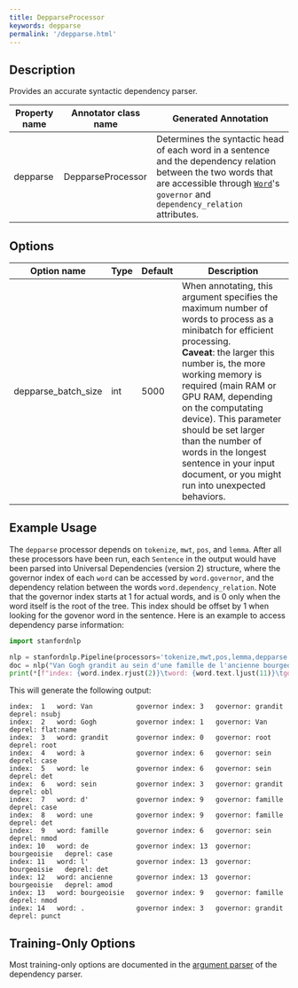 ```yaml
---
title: DepparseProcessor
keywords: depparse
permalink: '/depparse.html'
---
```


## Description

Provides an accurate syntactic dependency parser.

| Property name | Annotator class name | Generated Annotation |
| --- | --- | --- |
| depparse | DepparseProcessor | Determines the syntactic head of each word in a sentence and the dependency relation between the two words that are accessible through [`Word`](data_objects.md#word)'s `governor` and `dependency_relation` attributes. |

## Options

| Option name | Type | Default | Description |
| --- | --- | --- | --- |
| depparse_batch_size | int | 5000 | When annotating, this argument specifies the maximum number of words to process as a minibatch for efficient processing. <br>**Caveat**: the larger this number is, the more working memory is required (main RAM or GPU RAM, depending on the computating device). This parameter should be set larger than the number of words in the longest sentence in your input document, or you might run into unexpected behaviors. |

## Example Usage

The `depparse` processor depends on `tokenize`, `mwt`, `pos`, and `lemma`. After all these processors have been run, each `Sentence` in the output would have been parsed into Universal Dependencies (version 2) structure, where the governor index of each `word` can be accessed by `word.governor`, and the dependency relation between the words `word.dependency_relation`. Note that the governor index starts at 1 for actual words, and is 0 only when the word itself is the root of the tree. This index should be offset by 1 when looking for the govenor word in the sentence. Here is an example to access dependency parse information:

```python
import stanfordnlp

nlp = stanfordnlp.Pipeline(processors='tokenize,mwt,pos,lemma,depparse', lang='fr')
doc = nlp("Van Gogh grandit au sein d'une famille de l'ancienne bourgeoisie.")
print(*[f"index: {word.index.rjust(2)}\tword: {word.text.ljust(11)}\tgovernor index: {word.governor}\tgovernor: {(doc.sentences[0].words[word.governor-1].text if word.governor > 0 else 'root').ljust(11)}\tdeprel: {word.dependency_relation}" for word in doc.sentences[0].words], sep='\n')
```

This will generate the following output:

```
index:  1	word: Van        	governor index: 3	governor: grandit    	deprel: nsubj
index:  2	word: Gogh       	governor index: 1	governor: Van        	deprel: flat:name
index:  3	word: grandit    	governor index: 0	governor: root       	deprel: root
index:  4	word: à          	governor index: 6	governor: sein       	deprel: case
index:  5	word: le         	governor index: 6	governor: sein       	deprel: det
index:  6	word: sein       	governor index: 3	governor: grandit    	deprel: obl
index:  7	word: d'         	governor index: 9	governor: famille    	deprel: case
index:  8	word: une        	governor index: 9	governor: famille    	deprel: det
index:  9	word: famille    	governor index: 6	governor: sein       	deprel: nmod
index: 10	word: de         	governor index: 13	governor: bourgeoisie	deprel: case
index: 11	word: l'         	governor index: 13	governor: bourgeoisie	deprel: det
index: 12	word: ancienne   	governor index: 13	governor: bourgeoisie	deprel: amod
index: 13	word: bourgeoisie	governor index: 9	governor: famille    	deprel: nmod
index: 14	word: .          	governor index: 3	governor: grandit    	deprel: punct
```

## Training-Only Options

Most training-only options are documented in the [argument parser](https://github.com/stanfordnlp/stanfordnlp/blob/master/stanfordnlp/models/parser.py#L21) of the dependency parser.

